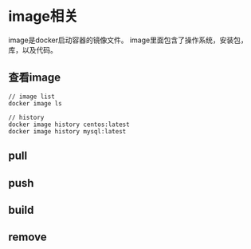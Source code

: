 # image相关

image是docker启动容器的镜像文件。
image里面包含了操作系统，安装包，库，以及代码。

## 查看image

```
// image list
docker image ls

// history
docker image history centos:latest
docker image history mysql:latest
```

## pull

## push

## build

## remove